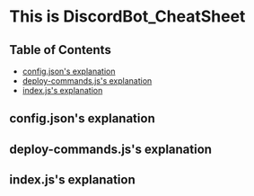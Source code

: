 # This is DiscordBot_CheatSheet

## Table of Contents
- [config.json's explanation](#configjsons-explanation)
- [deploy-commands.js's explanation](#deploy-commandsjss-explanation)
- [index.js's explanation](#indexjss-explanation)

## config.json's explanation
## deploy-commands.js's explanation
## index.js's explanation